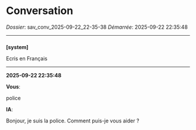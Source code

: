 # Conversation
_Dossier_: sav_conv_2025-09-22_22-35-38
_Démarrée_: 2025-09-22 22:35:48

---

###   
**[system]**


Ecris en Français


---
**2025-09-22 22:35:48**

**Vous**:

police

**IA**:

Bonjour, je suis la police. Comment puis-je vous aider ?
